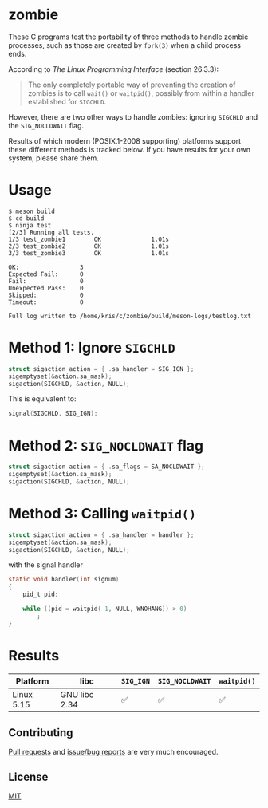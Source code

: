 # zombie

These C programs test the portability of three methods to handle
zombie processes, such as those are created by `fork(3)` when a child
process ends.

According to _The Linux Programming Interface_ (section 26.3.3):

> The only completely portable way of preventing the creation of
> zombies is to call `wait()` or `waitpid()`, possibly from within a
> handler established for `SIGCHLD`.

However, there are two other ways to handle zombies: ignoring
`SIGCHLD` and the `SIG_NOCLDWAIT` flag.

Results of which modern (POSIX.1-2008 supporting) platforms support
these different methods is tracked below. If you have results for your
own system, please share them.

# Usage

    $ meson build
    $ cd build
    $ ninja test
    [2/3] Running all tests.
    1/3 test_zombie1        OK              1.01s
    2/3 test_zombie2        OK              1.01s
    3/3 test_zombie3        OK              1.01s

    OK:                 3
    Expected Fail:      0
    Fail:               0
    Unexpected Pass:    0
    Skipped:            0
    Timeout:            0

    Full log written to /home/kris/c/zombie/build/meson-logs/testlog.txt

# Method 1: Ignore `SIGCHLD`

```c
struct sigaction action = { .sa_handler = SIG_IGN };
sigemptyset(&action.sa_mask);
sigaction(SIGCHLD, &action, NULL);
```

This is equivalent to:

```c
signal(SIGCHLD, SIG_IGN);
```

# Method 2: `SIG_NOCLDWAIT` flag

```c
struct sigaction action = { .sa_flags = SA_NOCLDWAIT };
sigemptyset(&action.sa_mask);
sigaction(SIGCHLD, &action, NULL);
```

# Method 3: Calling `waitpid()`

```c
struct sigaction action = { .sa_handler = handler };
sigemptyset(&action.sa_mask);
sigaction(SIGCHLD, &action, NULL);
```

with the signal handler

```c
static void handler(int signum)
{
    pid_t pid;

    while ((pid = waitpid(-1, NULL, WNOHANG)) > 0)
        ;
}
```

# Results

| Platform   | libc          |`SIG_IGN` | `SIG_NOCLDWAIT` | `waitpid()` |
|------------|---------------|----------|-----------------|-------------|
| Linux 5.15 | GNU libc 2.34 | ✅ | ✅ | ✅ |

## Contributing

[Pull requests][pulls] and [issue/bug reports][issues] are very much encouraged.

## License

[MIT](LICENSE)


[issues]: https://github.com/bitmandu/zombie/issues
[pulls]: https://github.com/bitmandu/zombie/pulls
